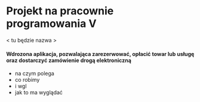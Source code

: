 # Projekt na pracownie programowania V 
< tu będzie nazwa >
#### Wdrozona aplikacja, pozwalająca zarezerwować, opłacić towar lub usługę oraz dostarczyć zamówienie drogą elektroniczną



* na czym polega
* co robimy 
* i wgl 
* jak to ma wyglądać 
